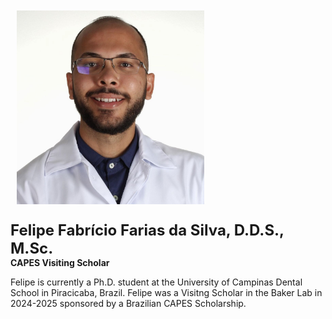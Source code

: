 <img src="/assets/images/homepage-general/felipe2.jpg" width="300" height="310" style="display: inline; margin: 10px;" />

<br/>


<span style="font-size:24px; font-weight: bold;">Felipe Fabrício Farias da Silva, D.D.S., M.Sc.</span>  
**CAPES Visiting Scholar**  

Felipe is currently a Ph.D. student at the University of Campinas Dental School in Piracicaba, Brazil. Felipe was a Visitng Scholar in the Baker Lab in 2024-2025 sponsored by a Brazilian CAPES Scholarship.
 
